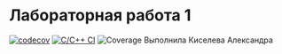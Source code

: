 # Лабораторная работа 1

[![codecov](https://codecov.io/gh/change-and-live/studentsDataBase/graph/badge.svg?token=64b695ad-6bd9-4df0-b312-9d0ee331526c)](https://codecov.io/gh/change-and-live/studentsDataBase)
[![C/C++ CI](https://github.com/change-and-live/studentsDataBase/actions/workflows/c-cpp.yml/badge.svg)](https://github.com/change-and-live/studentsDataBase/actions/workflows/c-cpp.yml)
![Coverage](https://img.shields.io/endpoint?url=https://gist.githubusercontent.com/aiomu0/73a7feac71900543bcf592dcc86b4f73/raw/coverage.json)
Выполнила Киселева Александра
